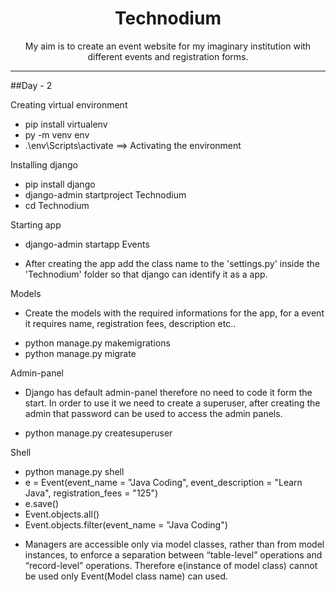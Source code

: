 <div align = "center">
  <h1>Technodium</h1>
My aim is to create an event website for my imaginary institution with different events and registration forms. 
</div>

<hr>
##Day - 2

Creating virtual environment 
* pip install virtualenv
* py -m venv env
* .\env\Scripts\activate ==> Activating the environment

Installing django 
* pip install django
* django-admin startproject Technodium
* cd Technodium

Starting app 
* django-admin startapp Events
- After creating the app add the class name to the 'settings.py' inside the 'Technodium' folder so that django can identify it as a app.

Models
- Create the models with the required informations for the app, for a event it requires name, registration fees, description etc..
* python manage.py makemigrations 
* python manage.py migrate

Admin-panel
- Django has default admin-panel therefore no need to code it form the start. In order to use it we need to create a superuser, after creating the admin that password can be used to access the admin panels.
* python manage.py createsuperuser

Shell
* python manage.py shell
* e = Event(event_name = "Java Coding", event_description = "Learn Java", registration_fees = "125")
* e.save()
* Event.objects.all()
* Event.objects.filter(event_name = "Java Coding")
- Managers are accessible only via model classes, rather than from model instances, to enforce a separation between “table-level” operations and “record-level” operations. Therefore e(instance of model class) cannot be used only Event(Model class name) can used.

